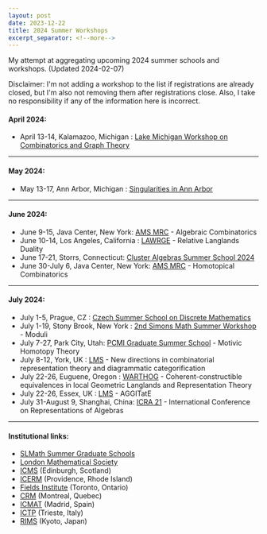 ```yaml
---
layout: post
date: 2023-12-22
title: 2024 Summer Workshops
excerpt_separator: <!--more-->
---
```


My attempt at aggregating upcoming 2024 summer schools and workshops. (Updated 2024-02-07)
<!--more-->

Disclaimer: I'm not adding a workshop to the list if registrations are already closed, but I'm also not removing them after registrations close. Also, I take no responsibility if any of the information here is incorrect.

#### April 2024:
* April 13-14, Kalamazoo, Michigan : [Lake Michigan Workshop on Combinatorics and Graph Theory](https://sites.google.com/wmich.edu/dudek/9th-lake-michigan-workshop)

---

#### May 2024:
* May 13-17, Ann Arbor, Michigan : [Singularities in Ann Arbor](https://sites.google.com/view/singularitiesinaa/home)

---

#### June 2024:
* June 9-15, Java Center, New York: [AMS MRC](https://www.ams.org/programs/research-communities/mrc-24) - Algebraic Combinatorics
* June 10-14, Los Angeles, California : [LAWRGE](https://sites.google.com/view/lawrge2024/) - Relative Langlands Duality
* June 17-21, Storrs, Connecticut: [Cluster Algebras Summer School 2024](https://egunawan.github.io/cass24/index.html)
* June 30-July 6, Java Center, New York: [AMS MRC](https://www.ams.org/programs/research-communities/mrc-24) - Homotopical Combinatorics

---

#### July 2024:
* July 1-5, Prague, CZ : [Czech Summer School on Discrete Mathematics](https://www.mff.cuni.cz/en/iuuk/events/czech-summer-school-on-discrete-mathematics)
* July 1-19, Stony Brook, New York : [2nd Simons Math Summer Workshop](https://scgp.stonybrook.edu/archives/41260) - Moduli
* July 7-27, Park City, Utah: [PCMI Graduate Summer School](https://www.ias.edu/pcmi/programs/pcmi-2024-graduate-summer-school) - Motivic Homotopy Theory
* July 8-12, York, UK : [LMS](https://www.lms.ac.uk/events/lms-research-schools) - New directions in combinatorial representation theory and diagrammatic categorification
* July 22-26, Euguene, Oregon : [WARTHOG](https://pages.uoregon.edu/belias/WARTHOG/CohVsCon/) - Coherent-constructible equivalences in local Geometric Langlands and Representation Theory
* July 22-26, Essex, UK : [LMS](https://www.lms.ac.uk/events/lms-research-schools) - AGGITatE
* July 31-August 9, Shanghai, China: [ICRA 21](https://icra21.sjtu.edu.cn/) - International Conference on Representations of Algebras

---

#### Institutional links:
* [SLMath Summer Graduate Schools](https://www.slmath.org/summer-schools)
* [London Mathematical Society](https://www.lms.ac.uk/events/lms-research-schools)
* [ICMS](https://www.icms.org.uk/workshops) (Edinburgh, Scotland)
* [ICERM](https://icerm.brown.edu/programs/) (Providence, Rhode Island)
* [Fields Institute](http://www.fields.utoronto.ca/activities/workshops) (Toronto, Ontario)
* [CRM](https://www.crmath.ca/en/activities/schools/) (Montreal, Quebec)
* [ICMAT](https://www.icmat.es/events/workshops/) (Madrid, Spain)
* [ICTP](https://www.ictp.it/home/scientific-calendar?s%5B5%5D=5&tt=) (Trieste, Italy)
* [RIMS](https://www.kurims.kyoto-u.ac.jp/kyoten/en/workshop.html) (Kyoto, Japan)
